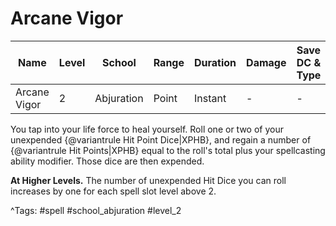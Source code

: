# Arcane Vigor

| Name | Level | School | Range | Duration | Damage | Save DC & Type |
|------|-------|--------|-------|----------|--------|----------------|
| Arcane Vigor | 2 | Abjuration | Point | Instant | - | - |

You tap into your life force to heal yourself. Roll one or two of your unexpended {@variantrule Hit Point Dice|XPHB}, and regain a number of {@variantrule Hit Points|XPHB} equal to the roll's total plus your spellcasting ability modifier. Those dice are then expended.

**At Higher Levels.** The number of unexpended Hit Dice you can roll increases by one for each spell slot level above 2.

^Tags: #spell #school_abjuration #level_2